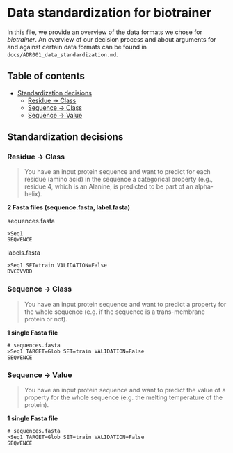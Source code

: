 # Data standardization for biotrainer

In this file, we provide an overview of the data formats we chose for *biotrainer*.
An overview of our decision process and about arguments for and against certain data formats can be found in
`docs/ADR001_data_standardization.md`.

## Table of contents

<!-- toc -->

- [Standardization decisions](#standardization-decisions)
  * [Residue -> Class](#residue---class)
  * [Sequence -> Class](#sequence---class)
  * [Sequence -> Value](#sequence---value)

<!-- tocstop -->

## Standardization decisions

### Residue -> Class

>You have an input protein sequence and want to predict 
for each residue (amino acid) in the sequence a categorical property 
(e.g., residue 4, which is an Alanine, is predicted to be part of an alpha-helix).

**2 Fasta files (sequence.fasta, label.fasta)**

sequences.fasta
```fasta
>Seq1
SEQWENCE
```

labels.fasta
```fasta
>Seq1 SET=train VALIDATION=False
DVCDVVDD
```

### Sequence -> Class

>You have an input protein sequence and want to predict a property for the whole sequence
(e.g. if the sequence is a trans-membrane protein or not).

**1 single Fasta file**
```fasta
# sequences.fasta
>Seq1 TARGET=Glob SET=train VALIDATION=False 
SEQWENCE
```

### Sequence -> Value

>You have an input protein sequence and want to predict the value of a property for the whole sequence
(e.g. the melting temperature of the protein).

**1 single Fasta file**
```fasta
# sequences.fasta
>Seq1 TARGET=Glob SET=train VALIDATION=False 
SEQWENCE
```
